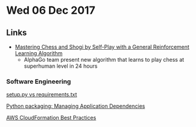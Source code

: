 # Wed 06 Dec 2017

## Links

- [Mastering Chess and Shogi by Self-Play with a General Reinforcement Learning Algorithm](https://arxiv.org/pdf/1712.01815.pdf)
  - AlphaGo team present new algorithm that learns to play chess at superhuman level in 24 hours

### Software Engineering

[setup.py vs requirements.txt](https://caremad.io/posts/2013/07/setup-vs-requirement/)

[Python packaging: Managing Application Dependencies](https://packaging.python.org/tutorials/managing-dependencies/)

[AWS CloudFormation Best Practices](http://docs.aws.amazon.com/AWSCloudFormation/latest/UserGuide/best-practices.html)
